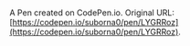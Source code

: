 # 

A Pen created on CodePen.io. Original URL: [https://codepen.io/suborna0/pen/LYGRRoz](https://codepen.io/suborna0/pen/LYGRRoz).


